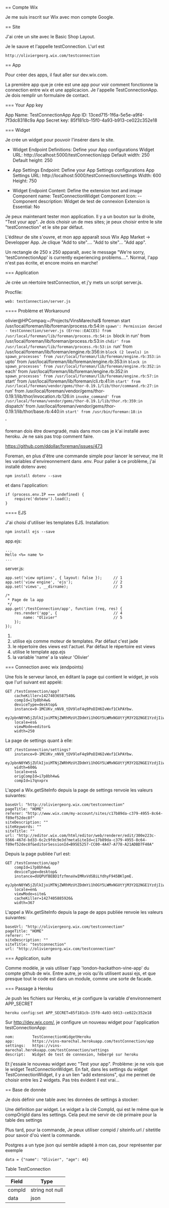 == Compte Wix

Je me suis inscrit sur Wix avec mon compte Google. 

== Site

J'ai crée un site avec le Basic Shop Layout. 

Je le sauve et l'appelle testConnection. L'url est

    http://oliviergeorg.wix.com/testconnection

== App

Pour créer des apps, il faut aller sur dev.wix.com.

La première app que je crée est une app pour voir comment fonctionne la connection entre wix et une applicacion.
Je l'appelle TestConnectionApp. Je dois remplir un formulaire de contact.

=== Your App key

App Name: TestConnectionApp
App ID: 13ced715-1f6a-5e5e-a9f4-7f3dc8318c9a
App Secret key: 85f181cb-15f0-4a93-b913-ce022c352e18

=== Widget

Je crée un widget pour pouvoir l'insérer dans le site.

+ Widget Endpoint Definitions: Define your App configurations
  Widget URL:       http://localhost:5000/testConnection/app
  Default width:    250
  Default height:   250

+ App Settings Endpoint: Define your App Settings configurations
  App Settings URL: http://localhost:5000/testConnection/settings
  Width:            600
  Height:           750

+ Widget Endpoint Content: Define the extension text and image
  Component name: TestConnectionWidget
  Component Icon: --
  Component description: Widget de test de connexion
  Extension is Essential: No

Je peux maintenant tester mon application. Il y a un bouton sur la droite, "Test your app". 
Je dois choisir un de mes sites; je peux choisir entre le site "testConnection" et le site 
par défaut.

L'éditeur de site s'ouvre, et mon app apparaît sous Wix App Market -> Developper App. 
Je clique "Add to site".... "Add to site"... "Add app".

Un rectangle de 250 x 250 apparaît, avec le message "We're sorry, 'testConnectionApp' is currently experiencing problems....". Normal, l'app n'est pas écrite, et encore moins en marche!

=== Application

Je crée un réertoire testConnection, et j'y mets un script server.js.

Procfile: 
    
    web: testConnection/server.js

==== Problème et Workaround

olivier@HPCompaq:~/Projects/VinsMarechal$ foreman start
/usr/local/foreman/lib/foreman/process.rb:54:in `spawn': Permission denied - testConnection/server.js (Errno::EACCES)
    from /usr/local/foreman/lib/foreman/process.rb:54:in `block in run'
    from /usr/local/foreman/lib/foreman/process.rb:53:in `chdir'
    from /usr/local/foreman/lib/foreman/process.rb:53:in `run'
    from /usr/local/foreman/lib/foreman/engine.rb:356:in `block (2 levels) in spawn_processes'
    from /usr/local/foreman/lib/foreman/engine.rb:353:in `upto'
    from /usr/local/foreman/lib/foreman/engine.rb:353:in `block in spawn_processes'
    from /usr/local/foreman/lib/foreman/engine.rb:352:in `each'
    from /usr/local/foreman/lib/foreman/engine.rb:352:in `spawn_processes'
    from /usr/local/foreman/lib/foreman/engine.rb:57:in `start'
    from /usr/local/foreman/lib/foreman/cli.rb:41:in `start'
    from /usr/local/foreman/vendor/gems/thor-0.19.1/lib/thor/command.rb:27:in `run'
    from /usr/local/foreman/vendor/gems/thor-0.19.1/lib/thor/invocation.rb:126:in `invoke_command'
    from /usr/local/foreman/vendor/gems/thor-0.19.1/lib/thor.rb:359:in `dispatch'
    from /usr/local/foreman/vendor/gems/thor-0.19.1/lib/thor/base.rb:440:in `start'
    from /usr/bin/foreman:18:in `<main>'

foreman dois être downgradé, mais dans mon cas je k'ai installé avec heroku. Je ne sais pas trop comment faire.

https://github.com/ddollar/foreman/issues/473

Foreman, en plus d'être une commande simple pour lancer le serveur, me lit les variables
d'envireonnement dans .env. Pour palier à ce problème, j'ai installé dotenv avec

    npm install dotenv --save

et dans l'application:

    if (process.env.IP === undefined) {
        require('dotenv').load();
    }

==== EJS

J'ai choisi d'utiliser les templates EJS. Installation:

    npm install ejs --save

app.ejs:

    ...
    Hello <%= name %>
    ...

server.js:

    app.set('view options', { layout: false });     // 1
    app.set('view engine', 'ejs');                  // 2
    app.set('views', __dirname);                    // 3

    /*
     * Page de la app
     */
    app.get('/testConnection/app', function (req, res) {
        res.render('app', {                         // 4
            name: "Olivier"                         // 5
        }); 
    });

1) 
2) utilise ejs comme moteur de templates. Par défaut c'est jade
3) le répertoire des views est l'actuel. Par défaut le répertoire est views
4) utilise le template app.ejs
5) la variable 'name' a la valeur 'Olivier'

=== Connection avec wix (endpoints)

Une fois le serveur lancé, en éditant la page qui contient le widget, je vois que l'url suivant est appelé:

    GET /testConnection/app?
        cacheKiller=14274036587540&
        compId=i7p8bh4w&
        deviceType=desktop&
        instance=9-1MCUKv_nNV8_tDV9leF4q9PoDIH6IvWxf1CkPAYbw.
            eyJpbnN0YW5jZUlkIjoiMTNjZWRhMzUtZDdmYi1hOGY5LWMxNGUtYjM3Y2Q2NGE1YzdjIiwic2lnbkRhdGUiOiIyMDE1LTAzLTI2VDIxOjAwOjQ5LjA5MFoiLCJ1aWQiOiIyMWYyMmQ2Ny1iMWQxLTRkZWEtYjQyMS00N2NhNjZiODcyNGEiLCJwZXJtaXNzaW9ucyI6Ik9XTkVSIiwiaXBBbmRQb3J0IjoiODUuODYuMTQ2LjQvNDM5MzIiLCJkZW1vTW9kZSI6ZmFsc2V9&
        locale=es&
        viewMode=editor&
        width=250

La page de settings quant à elle:

    GET /testConnection/settings?
        instance=9-1MCUKv_nNV8_tDV9leF4q9PoDIH6IvWxf1CkPAYbw.
            eyJpbnN0YW5jZUlkIjoiMTNjZWRhMzUtZDdmYi1hOGY5LWMxNGUtYjM3Y2Q2NGE1YzdjIiwic2lnbkRhdGUiOiIyMDE1LTAzLTI2VDIxOjAwOjQ5LjA5MFoiLCJ1aWQiOiIyMWYyMmQ2Ny1iMWQxLTRkZWEtYjQyMS00N2NhNjZiODcyNGEiLCJwZXJtaXNzaW9ucyI6Ik9XTkVSIiwiaXBBbmRQb3J0IjoiODUuODYuMTQ2LjQvNDM5MzIiLCJkZW1vTW9kZSI6ZmFsc2V9&
        width=600&
        locale=es&
        origCompId=i7p8bh4w&
        compId=i7qnxprx

L'appel a Wix.getSiteInfo depuis la page de settings renvoie les valeurs suivantes:

    baseUrl: "http://oliviergeorg.wix.com/testconnection"
    pageTitle: "HOME"
    referer: "http://www.wix.com/my-account/sites/c17b89da-c379-4955-8c64-f89ef52dec8f"
    siteDescription: ""
    siteKeywords: ""
    siteTitle: ""
    url: "http://editor.wix.com/html/editor/web/renderer/edit/300e223c-5566-467d-bd33-6c2c9fdc9e3d?metaSiteId=c17b89da-c379-4955-8c64-f89ef52dec8f&editorSessionId=B95E5257-CC00-4A47-A778-A21ADBD7F40A"

Depuis la page publiée l'url est:

    GET /testConnection/app?
        compId=i7p8bh4w&
        deviceType=desktop&
        instance=dUQPUfBEBD1fzfmnaVwIMRxVdSBiLYdhyF945BKlpmE.
            eyJpbnN0YW5jZUlkIjoiMTNjZWRhMzUtZDdmYi1hOGY5LWMxNGUtYjM3Y2Q2NGE1YzdjIiwic2lnbkRhdGUiOiIyMDE1LTAzLTI2VDIxOjM4OjA0LjA5M1oiLCJ1aWQiOiIyMWYyMmQ2Ny1iMWQxLTRkZWEtYjQyMS00N2NhNjZiODcyNGEiLCJwZXJtaXNzaW9ucyI6Ik9XTkVSIiwiaXBBbmRQb3J0IjoiODUuODYuMTQ2LjQvNjA0NjUiLCJ2ZW5kb3JQcm9kdWN0SWQiOm51bGwsImRlbW9Nb2RlIjpmYWxzZSwiYWlkIjoiZGQ0MzUwNTMtN2EzYS00ZTM4LWEyYmYtMWViMjk3Y2MzN2ExIn0&
        locale=en&
        viewMode=site&
        cacheKiller=1427405885926&
        width=367

L'appel a Wix.getSiteInfo depuis la page de apps publiée renvoie les valeurs suivantes:

    baseUrl: "http://oliviergeorg.wix.com/testconnection"
    pageTitle: "HOME"
    referer: ""
    siteDescription: ""
    siteTitle: "testconnection"
    url: "http://oliviergeorg.wix.com/testconnection"

=== Application, suite

Comme modèle, je vais utiliser l'app 'london-hackathon-vine-app' du compte github de wix.
Entre autre, je vois qu'ils utilisent aussi ejs, et que presque tout le code est dans un module, 
comme une sorte de facade.

=== Passage à Heroku

Je push les fichiers sur Heroku, et je configure la variable d'environnement APP_SECRET

    heroku config:set APP_SECRET=85f181cb-15f0-4a93-b913-ce022c352e18

Sur http://dev.wix.com/, je configure un nouveau widget pour l'application testConnectionApp:

    nom:        TestConnectionWidgetHeroku
    app:        https://vins-marechal.herokuapp.com/testConnection/app
    settings:   https://vins-marechal.herokuapp.com/testConnection/settings
    descript:   Widget de test de connexion, hébergé sur heroku

Et j'essaie le nouveau widget avec "Test your app". Problème: je ne vois que le widget 
TestConnectionWidget.  En fait, dans les settings du widget TestConnectionWidget, il y a 
un lien "add extensions", qui me permet de choisir entre les 2 widgets. Pas très évident
il est vrai...

== Base de donnée

Je dois définir une table avec les données de settings à stocker:

Une définition par widget. Le widget a la clé CompId, qui est le même que le compOrigId
dans les settings. Cela peut me servir de clé primaire pour la table des settings

Plus tard, pour la commande, Je peux utiliser compid / siteinfo.url / sitetitle pour
savoir d'où vient la commande.

Postgres a un type json qui semble adapté à mon cas, pour représenter par exemple

    data = {"name": "Olivier", "age": 44}

Table TestConnection

Field       | Type
------------|--------------- 
compId      | string not null
data        | json
